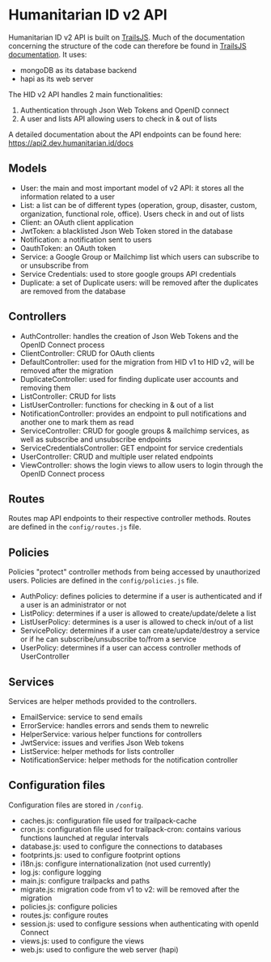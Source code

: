 # Humanitarian ID v2 API

Humanitarian ID v2 API is built on [TrailsJS](https://trailsjs.io). Much of the documentation concerning the structure of the code can
therefore be found in [TrailsJS documentation](https://trailsjs.io/doc). It uses:

* mongoDB as its database backend
* hapi as its web server

The HID v2 API handles 2 main functionalities:

1. Authentication through Json Web Tokens and OpenID connect
2. A user and lists API allowing users to check in & out of lists

A detailed documentation about the API endpoints can be found here: https://api2.dev.humanitarian.id/docs

## Models

* User: the main and most important model of v2 API: it stores all the information related to a user
* List: a list can be of different types (operation, group, disaster, custom, organization, functional role, office). Users check in
and out of lists
* Client: an OAuth client application
* JwtToken: a blacklisted Json Web Token stored in the database
* Notification: a notification sent to users
* OauthToken: an OAuth token
* Service: a Google Group or Mailchimp list which users can subscribe to or unsubscribe from
* Service Credentials: used to store google groups API credentials
* Duplicate: a set of Duplicate users: will be removed after the duplicates are removed from the database

## Controllers

* AuthController: handles the creation of Json Web Tokens and the OpenID Connect process
* ClientController: CRUD for OAuth clients
* DefaultController: used for the migration from HID v1 to HID v2, will be removed after the migration
* DuplicateController: used for finding duplicate user accounts and removing them
* ListController: CRUD for lists
* ListUserController: functions for checking in & out of a list
* NotificationController: provides an endpoint to pull notifications and another one to mark them as read
* ServiceController: CRUD for google groups & mailchimp services, as well as subscribe and unsubscribe endpoints
* ServiceCredentialsController: GET endpoint for service credentials
* UserController: CRUD and multiple user related endpoints
* ViewController: shows the login views to allow users to login through the OpenID Connect process

## Routes

Routes map API endpoints to their respective controller methods. Routes are defined in the `config/routes.js` file.

## Policies

Policies "protect" controller methods from being accessed by unauthorized users. Policies are defined in the `config/policies.js` file.

* AuthPolicy: defines policies to determine if a user is authenticated and if a user is an administrator or not
* ListPolicy: determines if a user is allowed to create/update/delete a list
* ListUserPolicy: determines is a user is allowed to check in/out of a list
* ServicePolicy: determines if a user can create/update/destroy a service or if he can subscribe/unsubscribe to/from a service
* UserPolicy: determines if a user can access controller methods of UserController

## Services

Services are helper methods provided to the controllers.

* EmailService: service to send emails
* ErrorService: handles errors and sends them to newrelic
* HelperService: various helper functions for controllers
* JwtService: issues and verifies Json Web tokens
* ListService: helper methods for lists controller
* NotificationService: helper methods for the notification controller

## Configuration files

Configuration files are stored in `/config`.

* caches.js: configuration file used for trailpack-cache
* cron.js: configuration file used for trailpack-cron: contains various functions launched at regular intervals
* database.js: used to configure the connections to databases
* footprints.js: used to configure footprint options
* i18n.js: configure internationalization (not used currently)
* log.js: configure logging
* main.js: configure trailpacks and paths
* migrate.js: migration code from v1 to v2: will be removed after the migration
* policies.js: configure policies
* routes.js: configure routes
* session.js: used to configure sessions when authenticating with openId Connect
* views.js: used to configure the views
* web.js: used to configure the web server (hapi)
